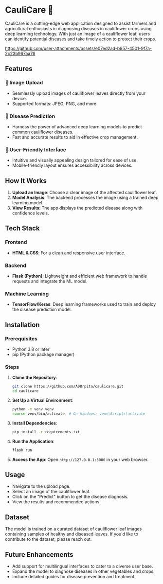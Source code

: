 
# CauliCare 🌿

CauliCare is a cutting-edge web application designed to assist farmers and agricultural enthusiasts in diagnosing diseases in cauliflower crops using deep learning technology. With just an image of a cauliflower leaf, users can identify potential diseases and take timely action to protect their crops.








https://github.com/user-attachments/assets/e07ed2ad-b957-4501-9f7a-2c23b967aa76



## Features

### 📎 Image Upload
- Seamlessly upload images of cauliflower leaves directly from your device.
- Supported formats: JPEG, PNG, and more.

### 🌱 Disease Prediction
- Harness the power of advanced deep learning models to predict common cauliflower diseases.
- Fast and accurate results to aid in effective crop management.

### 🔧 User-Friendly Interface
- Intuitive and visually appealing design tailored for ease of use.
- Mobile-friendly layout ensures accessibility across devices.

## How It Works
1. **Upload an Image**: Choose a clear image of the affected cauliflower leaf.
2. **Model Analysis**: The backend processes the image using a trained deep learning model.
3. **View Results**: The app displays the predicted disease along with confidence levels.

## Tech Stack

### Frontend
- **HTML & CSS**: For a clean and responsive user interface.

### Backend
- **Flask (Python)**: Lightweight and efficient web framework to handle requests and integrate the ML model.

### Machine Learning
- **TensorFlow/Keras**: Deep learning frameworks used to train and deploy the disease prediction model.

## Installation

### Prerequisites
- Python 3.8 or later
- pip (Python package manager)

### Steps
1. **Clone the Repository**:
   ```bash
   git clone https://github.com/A08rpita/caulicare.git
   cd caulicare
   ```

2. **Set Up a Virtual Environment**:
   ```bash
   python -m venv venv
   source venv/bin/activate  # On Windows: venv\Scripts\activate
   ```
3. **Install Dependencies**:
   ```bash
   pip install -r requirements.txt
   ```
4. **Run the Application**:
   ```bash
   flask run
   ```
5. **Access the App**:
   Open `http://127.0.0.1:5000` in your web browser.

## Usage

- Navigate to the upload page.
- Select an image of the cauliflower leaf.
- Click on the "Predict" button to get the disease diagnosis.
- View the results and recommended actions.

## Dataset

The model is trained on a curated dataset of cauliflower leaf images containing samples of healthy and diseased leaves. If you'd like to contribute to the dataset, please reach out.

## Future Enhancements

- Add support for multilingual interfaces to cater to a diverse user base.
- Expand the model to diagnose diseases in other vegetables and crops.
- Include detailed guides for disease prevention and treatment.











